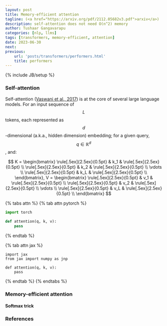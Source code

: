 ```yaml
---
layout: post
title: Memory-efficient attention
tagline: (<a href="https://arxiv.org/pdf/2112.05682v3.pdf">arxiv</a>)
description: self-attention does not need O(n^2) memory
author: Tushaar Gangavarapu
categories: [nlp, llms]
tags: [transformers, memory-efficient, attention]
date: 2023-06-30
next:
previous: 
    url: 'posts/transformers/performers.html'
    title: performers
---
```

{% include JB/setup %}

### Self-attention

Self-attention (<a href="https://arxiv.org/abs/1706.03762">Vaswani et al., 2017</a>) is at the core of several large language models. For an input sequence of $$L$$ tokens, each represented as $$d$$-dimensional (a.k.a., hidden dimension) embedding; for a given query, $$q \in \mathbb{R}^d$$, and:

$$
K = \begin{bmatrix}
\rule[.5ex]{2.5ex}{0.5pt} & k_1 & \rule[.5ex]{2.5ex}{0.5pt} \\
\rule[.5ex]{2.5ex}{0.5pt} & k_2 & \rule[.5ex]{2.5ex}{0.5pt} \\
\vdots \\
\rule[.5ex]{2.5ex}{0.5pt} & k_L & \rule[.5ex]{2.5ex}{0.5pt} \\
\end{bmatrix}, V = \begin{bmatrix}
\rule[.5ex]{2.5ex}{0.5pt} & v_1 & \rule[.5ex]{2.5ex}{0.5pt} \\
\rule[.5ex]{2.5ex}{0.5pt} & v_2 & \rule[.5ex]{2.5ex}{0.5pt} \\
\vdots \\
\rule[.5ex]{2.5ex}{0.5pt} & v_L & \rule[.5ex]{2.5ex}{0.5pt} \\
\end{bmatrix}
$$

{% tabs attn %}
{% tab attn pytorch %}
```python
import torch

def attention(q, k, v):
    pass
```
{% endtab %}

{% tab attn jax %}
```jax
import jax
from jax import numpy as jnp

def attention(q, k, v):
    pass
```
{% endtab %}
{% endtabs %}

### Memory-efficient attention

#### Softmax trick

### References
